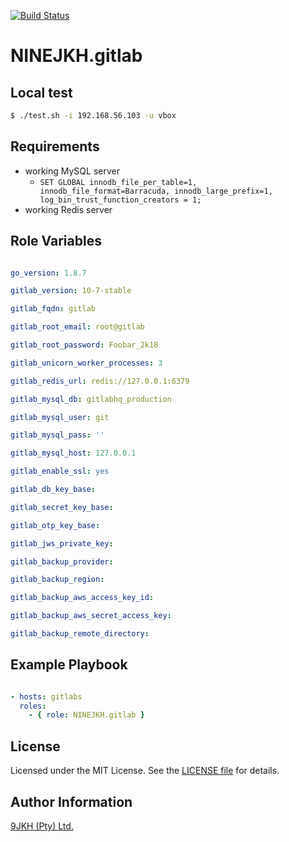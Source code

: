 [![Build Status](https://travis-ci.org/NINEJKH/ansible-role-gitlab.svg?branch=master)](https://travis-ci.org/NINEJKH/ansible-role-gitlab)

# NINEJKH.gitlab

## Local test

```bash
$ ./test.sh -i 192.168.56.103 -u vbox
```

## Requirements

* working MySQL server
  * `SET GLOBAL innodb_file_per_table=1, innodb_file_format=Barracuda, innodb_large_prefix=1, log_bin_trust_function_creators = 1;`
* working Redis server

## Role Variables

```yaml

go_version: 1.8.7

gitlab_version: 10-7-stable

gitlab_fqdn: gitlab

gitlab_root_email: root@gitlab

gitlab_root_password: Foobar_2k18

gitlab_unicorn_worker_processes: 3

gitlab_redis_url: redis://127.0.0.1:6379

gitlab_mysql_db: gitlabhq_production

gitlab_mysql_user: git

gitlab_mysql_pass: ''

gitlab_mysql_host: 127.0.0.1

gitlab_enable_ssl: yes

gitlab_db_key_base:

gitlab_secret_key_base:

gitlab_otp_key_base:

gitlab_jws_private_key:

gitlab_backup_provider:

gitlab_backup_region:

gitlab_backup_aws_access_key_id:

gitlab_backup_aws_secret_access_key:

gitlab_backup_remote_directory:

```

## Example Playbook

```yaml

- hosts: gitlabs
  roles:
    - { role: NINEJKH.gitlab }
```

## License

Licensed under the MIT License. See the [LICENSE file](LICENSE) for details.

## Author Information

[9JKH (Pty) Ltd.](https://9jkh.co.za)
